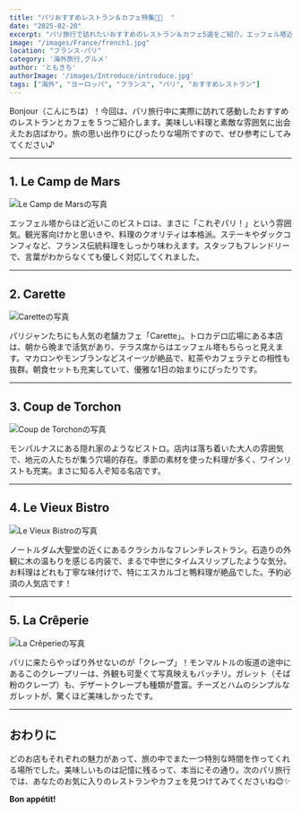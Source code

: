 ```yaml
---
title: "パリおすすめレストラン＆カフェ特集🍷🥐  "
date: "2025-02-20"
excerpt: "パリ旅行で訪れたいおすすめのレストラン＆カフェ5選をご紹介。エッフェル塔近くのビストロから、スイーツが絶品の老舗カフェ、クレープの名店まで、美味しいと雰囲気が両方楽しめるスポットを厳選しました。"
image: "/images/France/french1.jpg"
location: "フランス-パリ"
category: '海外旅行,グルメ'
author: 'ともきち'
authorImage: '/images/Introduce/introduce.jpg'
tags: ["海外", "ヨーロッパ", "フランス", "パリ", "おすすめレストラン"]
---
```


Bonjour（こんにちは）！今回は、パリ旅行中に実際に訪れて感動したおすすめのレストランとカフェを５つご紹介します。美味しい料理と素敵な雰囲気に出会えたお店ばかり。旅の思い出作りにぴったりな場所ですので、ぜひ参考にしてみてください♪

---

## 1. Le Camp de Mars 

![Le Camp de Marsの写真](/images/France/le-camp-de-mars.jpg)

エッフェル塔からほど近いこのビストロは、まさに「これぞパリ！」という雰囲気。観光客向けかと思いきや、料理のクオリティは本格派。ステーキやダックコンフィなど、フランス伝統料理をしっかり味わえます。スタッフもフレンドリーで、言葉がわからなくても優しく対応してくれました。  

---

## 2. Carette  

![Caretteの写真](/images/France/carette.jpg)

パリジャンたちにも人気の老舗カフェ「Carette」。トロカデロ広場にある本店は、朝から晩まで活気があり、テラス席からはエッフェル塔もちらっと見えます。マカロンやモンブランなどスイーツが絶品で、紅茶やカフェラテとの相性も抜群。朝食セットも充実していて、優雅な1日の始まりにぴったりです。  

---

## 3. Coup de Torchon  

![Coup de Torchonの写真](/images/France/le-coup-de-torchon.jpg)

モンパルナスにある隠れ家のようなビストロ。店内は落ち着いた大人の雰囲気で、地元の人たちが集う穴場的存在。季節の素材を使った料理が多く、ワインリストも充実。まさに知る人ぞ知る名店です。  

---

## 4. Le Vieux Bistro  

![Le Vieux Bistroの写真](/images/France/le-vieux-bistro.jpg)

ノートルダム大聖堂の近くにあるクラシカルなフレンチレストラン。石造りの外観に木の温もりを感じる内装で、まるで中世にタイムスリップしたような気分。お料理はどれも丁寧な味付けで、特にエスカルゴと鴨料理が絶品でした。予約必須の人気店です！  

---

## 5. La Crêperie  

![La Crêperieの写真](/images/France/la-creperie.jpg)

パリに来たらやっぱり外せないのが「クレープ」！モンマルトルの坂道の途中にあるこのクレープリーは、外観も可愛くて写真映えもバッチリ。ガレット（そば粉のクレープ）も、デザートクレープも種類が豊富。チーズとハムのシンプルなガレットが、驚くほど美味しかったです。  

---

## おわりに  
どのお店もそれぞれの魅力があって、旅の中でまた一つ特別な時間を作ってくれる場所でした。美味しいものは記憶に残るって、本当にその通り。次のパリ旅行では、あなたのお気に入りのレストランやカフェを見つけてみてくださいね😊✨  

**Bon appétit!**
